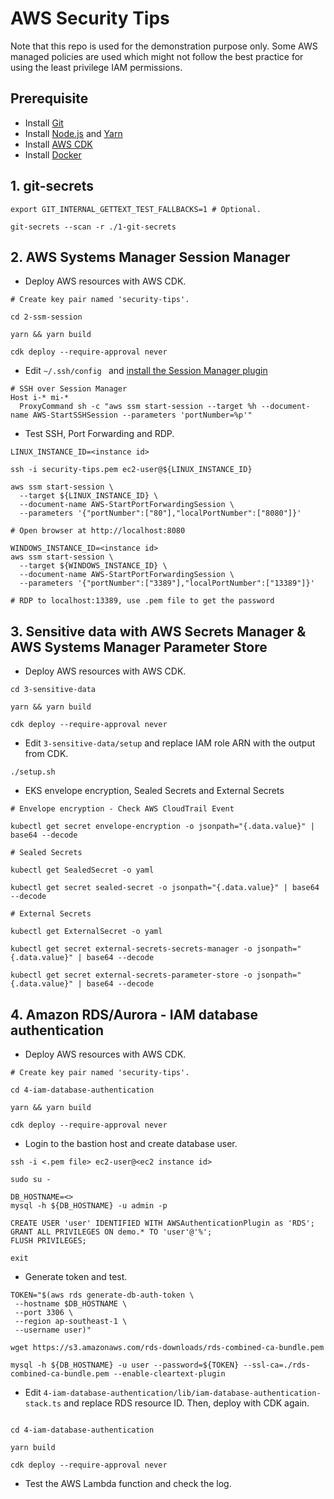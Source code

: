 # AWS Security Tips

Note that this repo is used for the demonstration purpose only. Some AWS managed policies are used which might not follow the best practice for using the least privilege IAM permissions.

## Prerequisite

- Install [Git](https://git-scm.com/downloads)
- Install [Node.js](https://nodejs.org/en/download/) and [Yarn](https://classic.yarnpkg.com/en/docs/install/)
- Install [AWS CDK](https://docs.aws.amazon.com/cdk/latest/guide/getting_started.html)
- Install [Docker](https://docs.docker.com/get-docker/)

## 1. git-secrets

```
export GIT_INTERNAL_GETTEXT_TEST_FALLBACKS=1 # Optional.

git-secrets --scan -r ./1-git-secrets
```

## 2. AWS Systems Manager Session Manager

- Deploy AWS resources with AWS CDK.

```
# Create key pair named 'security-tips'.

cd 2-ssm-session

yarn && yarn build

cdk deploy --require-approval never
```

- Edit `~/.ssh/config ` and [install the Session Manager plugin](https://docs.aws.amazon.com/systems-manager/latest/userguide/session-manager-working-with-install-plugin.html)

```
# SSH over Session Manager
Host i-* mi-*
  ProxyCommand sh -c "aws ssm start-session --target %h --document-name AWS-StartSSHSession --parameters 'portNumber=%p'"
```

- Test SSH, Port Forwarding and RDP.

```
LINUX_INSTANCE_ID=<instance id>

ssh -i security-tips.pem ec2-user@${LINUX_INSTANCE_ID}

aws ssm start-session \
  --target ${LINUX_INSTANCE_ID} \
  --document-name AWS-StartPortForwardingSession \
  --parameters '{"portNumber":["80"],"localPortNumber":["8080"]}'

# Open browser at http://localhost:8080

WINDOWS_INSTANCE_ID=<instance id>
aws ssm start-session \
  --target ${WINDOWS_INSTANCE_ID} \
  --document-name AWS-StartPortForwardingSession \
  --parameters '{"portNumber":["3389"],"localPortNumber":["13389"]}'

# RDP to localhost:13389, use .pem file to get the password
```

## 3. Sensitive data with AWS Secrets Manager & AWS Systems Manager Parameter Store

- Deploy AWS resources with AWS CDK.

```
cd 3-sensitive-data

yarn && yarn build

cdk deploy --require-approval never
```

- Edit `3-sensitive-data/setup` and replace IAM role ARN with the output from CDK.

```
./setup.sh
```

- EKS envelope encryption, Sealed Secrets and External Secrets

```
# Envelope encryption - Check AWS CloudTrail Event

kubectl get secret envelope-encryption -o jsonpath="{.data.value}" | base64 --decode

# Sealed Secrets

kubectl get SealedSecret -o yaml

kubectl get secret sealed-secret -o jsonpath="{.data.value}" | base64 --decode

# External Secrets

kubectl get ExternalSecret -o yaml

kubectl get secret external-secrets-secrets-manager -o jsonpath="{.data.value}" | base64 --decode

kubectl get secret external-secrets-parameter-store -o jsonpath="{.data.value}" | base64 --decode
```

## 4. Amazon RDS/Aurora - IAM database authentication

- Deploy AWS resources with AWS CDK.

```
# Create key pair named 'security-tips'.

cd 4-iam-database-authentication

yarn && yarn build

cdk deploy --require-approval never
```

- Login to the bastion host and create database user.

```
ssh -i <.pem file> ec2-user@<ec2 instance id>

sudo su -

DB_HOSTNAME=<>
mysql -h ${DB_HOSTNAME} -u admin -p

CREATE USER 'user' IDENTIFIED WITH AWSAuthenticationPlugin as 'RDS';
GRANT ALL PRIVILEGES ON demo.* TO 'user'@'%';
FLUSH PRIVILEGES;

exit
```

- Generate token and test.

```
TOKEN="$(aws rds generate-db-auth-token \
 --hostname $DB_HOSTNAME \
 --port 3306 \
 --region ap-southeast-1 \
 --username user)"

wget https://s3.amazonaws.com/rds-downloads/rds-combined-ca-bundle.pem

mysql -h ${DB_HOSTNAME} -u user --password=${TOKEN} --ssl-ca=./rds-combined-ca-bundle.pem --enable-cleartext-plugin
```

- Edit `4-iam-database-authentication/lib/iam-database-authentication-stack.ts` and replace RDS resource ID. Then, deploy with CDK again.

```

cd 4-iam-database-authentication

yarn build

cdk deploy --require-approval never

```

- Test the AWS Lambda function and check the log.

